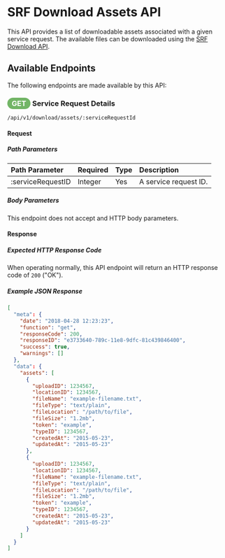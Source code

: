 # SRF Download Assets API

This API provides a list of downloadable assets associated
with a given service request. The available files can be
downloaded using the [SRF Download API](srf-download-api.md).

## Available Endpoints

The following endpoints are made available by this API: 

### <span style="background-color: #72b566; font-weight: bold; color: #ffffff; padding: 3px 10px; border-radius: 14px;">GET</span> **Service Request Details**

```text
/api/v1/download/assets/:serviceRequestId
```

#### Request

##### Path Parameters

| Path Parameter | Required | Type | Description |
| :--- | :--- | :--- | :--- |
| :serviceRequestID | Integer | Yes | A service request ID. |

##### Body Parameters

This endpoint does not accept and HTTP body parameters.

#### Response

##### Expected HTTP Response Code

When operating normally, this API endpoint will return
an HTTP response code of `200` ("OK").

##### Example JSON Response

```json
[
  "meta": {
    "date": "2018-04-28 12:23:23",
    "function": "get",
    "responseCode": 200,
    "responseID": "e3733640-789c-11e8-9dfc-81c439846400",
    "success": true,
    "warnings": []
  },
  "data": {
    "assets": [
      {
        "uploadID": 1234567,
        "locationID": 1234567,
        "fileName": "example-filename.txt",
        "fileType": "text/plain",
        "fileLocation": "/path/to/file",
        "fileSize": "1.2mb",
        "token": "example",
        "typeID": 1234567,
        "createdAt": "2015-05-23",
        "updatedAt": "2015-05-23"
      },
      {
        "uploadID": 1234567,
        "locationID": 1234567,
        "fileName": "example-filename.txt",
        "fileType": "text/plain",
        "fileLocation": "/path/to/file",
        "fileSize": "1.2mb",
        "token": "example",
        "typeID": 1234567,
        "createdAt": "2015-05-23",
        "updatedAt": "2015-05-23"
      }
    ]
  }
]
```
